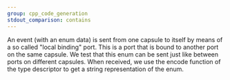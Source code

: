 ```yaml
---
group: cpp_code_generation
stdout_comparison: contains
---
```

An event (with an enum data) is sent from one capsule to itself by means of a so called "local binding" port. This is a port that is bound to another port on the same capsule. We test that this enum can be sent just like between ports on different capsules. When received, we use the encode function of the type descriptor to get a string representation of the enum.